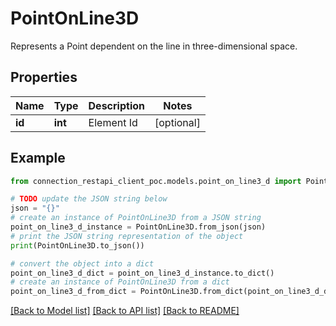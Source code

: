 # PointOnLine3D

Represents a Point dependent on the line in three-dimensional space.

## Properties

Name | Type | Description | Notes
------------ | ------------- | ------------- | -------------
**id** | **int** | Element Id | [optional] 

## Example

```python
from connection_restapi_client_poc.models.point_on_line3_d import PointOnLine3D

# TODO update the JSON string below
json = "{}"
# create an instance of PointOnLine3D from a JSON string
point_on_line3_d_instance = PointOnLine3D.from_json(json)
# print the JSON string representation of the object
print(PointOnLine3D.to_json())

# convert the object into a dict
point_on_line3_d_dict = point_on_line3_d_instance.to_dict()
# create an instance of PointOnLine3D from a dict
point_on_line3_d_from_dict = PointOnLine3D.from_dict(point_on_line3_d_dict)
```
[[Back to Model list]](../README.md#documentation-for-models) [[Back to API list]](../README.md#documentation-for-api-endpoints) [[Back to README]](../README.md)


